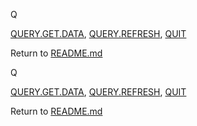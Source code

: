 Q

[QUERY.GET.DATA](#query.get.data), [QUERY.REFRESH](#query.refresh),
[QUIT](#quit)


Return to [README.md](README.md)

Q

[QUERY.GET.DATA](#query.get.data), [QUERY.REFRESH](#query.refresh),
[QUIT](#quit)


Return to [README.md](README.md)

